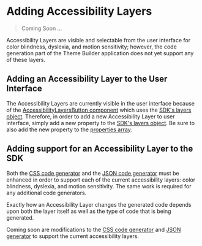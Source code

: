 # Adding Accessibility Layers

> Coming Soon ...

Accessibility Layers are visible and selectable from the user interface for color blindness, dyslexia, and motion sensitivity; however, the code generation part of the Theme Builder application does not yet support any of these layers.

## Adding an Accessibility Layer to the User Interface

The Accessibility Layers are currently visible in the user interface because of the [AccessibilityLayersButton component](https://github.com/discoverfinancial/a11y-theme-builder/blob/main/code/src/ui/src/components/AccessibilityLayersButton.tsx#L1) which uses the [SDK's layers object](https://github.com/discoverfinancial/a11y-theme-builder-sdk/blob/main/src/layers/layers.ts#L1).  Therefore, in order to add a new Accessibility Layer to user interface, simply add a new property to the [SDK's layers object](https://github.com/discoverfinancial/a11y-theme-builder-sdk/blob/main/src/layers/layers.ts#L1).  Be sure to also add the new property to the [properties  array](https://github.com/discoverfinancial/a11y-theme-builder-sdk/blob/main/src/layers/layers.ts#L28).

## Adding support for an Accessibility Layer to the SDK

Both the [CSS code generator](https://github.com/discoverfinancial/a11y-theme-builder-sdk/blob/main/src/code/cssGenerator.ts#L1) and the [JSON code generator](https://github.com/discoverfinancial/a11y-theme-builder-sdk/blob/main/src/code/jsonGenerator.ts#L1) must be enhanced in order to support each of the current accessibility layers: color blindness, dyslexia, and motion sensitivity.  The same work is required for any additional code generators.

Exactly how an Accessibility Layer changes the generated code depends upon both the layer itself as well as the type of code that is being generated.

Coming soon are modifications to the [CSS code generator](https://github.com/discoverfinancial/a11y-theme-builder-sdk/blob/main/src/code/cssGenerator.ts#L1) and [JSON generator](https://github.com/discoverfinancial/a11y-theme-builder-sdk/blob/main/src/code/jsonGenerator.ts#L1) to support the current accessibility layers.